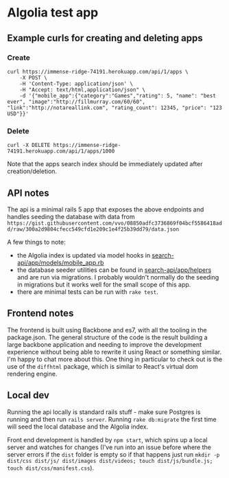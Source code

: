 # Algolia test app

## Example curls for creating and deleting apps


### Create

```
curl https://immense-ridge-74191.herokuapp.com/api/1/apps \
    -X POST \
    -H 'Content-Type: application/json' \
    -H "Accept: text/html,application/json" \
    -d '{"mobile_app":{"category":"Games","rating": 5, "name": "best ever", "image":"http://fillmurray.com/60/60", "link":"http://notareallink.com", "rating_count": 12345, "price": "123 USD"}}'
```

### Delete

```
curl -X DELETE https://immense-ridge-74191.herokuapp.com/api/1/apps/1000
```

Note that the apps search index should be immediately updated after creation/deletion.


## API notes

The api is a minimal rails 5 app that exposes the above endpoints and handles seeding the database with data from `https://gist.githubusercontent.com/vvo/08850adfc3736869f04bcf5586418add/raw/300a2d9804cfecc549cfd1e209c1e4f25b39dd79/data.json`

A few things to note:

- the Algolia index is updated via model hooks in [search-api/app/models/mobile_app.rb](search-api/app/models/mobile_app.rb)
- the database seeder utilities can be found in [search-api/app/helpers](search-api/app/helpers) and are run via migrations. I probably wouldn't normally do the seeding in migrations but it works well for the small scope of this app.
- there are minimal tests can be run with `rake test`.


## Frontend notes

The frontend is built using Backbone and es7, with all the tooling in the package.json. The general structure of the code is the result building a large backbone application and needing to improve the development experience without being able to rewrite it using React or something similar. I'm happy to chat more about this. One thing in particular to check out is the use of the `diffhtml` package, which is similar to React's virtual dom rendering engine.

## Local dev

Running the api locally is standard rails stuff - make sure Postgres is running and then run `rails server`. Running `rake db:migrate` the first time will seed the local database and the Algolia index.

Front end development is handled by `npm start`, which spins up a local server and watches for changes (I've run into an issue before where the server errors if the `dist` folder is empty so if that happens just run `mkdir -p dist/css dist/js/ dist/images dist/videos; touch dist/js/bundle.js; touch dist/css/manifest.css`).
